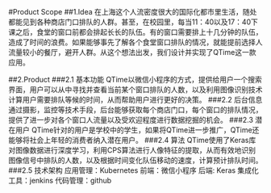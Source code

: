 #Product Scope
##1.Idea 
在上海这个人流密度很大的国际化都市里生活，随处都能见到各种商店门口排队的人群。甚至，在校园里，每当11：40以及17：40下课之后，食堂的窗口前都会排起长长的队伍。有的窗口需要排上十几分钟的队伍，造成了时间的浪费。如果能够事先了解各个食堂窗口排队的情况，就能提前选择人流量较小的餐厅，避开人群。从这个想法出发，我们设计并实现了QTime这一款应用。

##2.Product
###2.1 基本功能
QTime以微信小程序的方式，提供给用户一个搜索界面，用户可以从中寻找并查看当前某个窗口排队的人数，以及利用图像识别技术计算用户需要排队等候的时间，从而帮助用户进行更好的决策。
###2.2 后台信息
通过摄影，监控等技术手段，后台能够获取每个商店门口，每个窗口的排队情况，提供了进一步对各个窗口人流量以及受欢迎程度进行数据挖掘的机会。
###2.3 潜在用户
QTime针对的用户是学校中的学生，如果将QTime进一步推广，QTime还能够将社会上年轻的消费者纳入潜在用户。
###2.4 算法
QTime使用了Keras库对图像数据进行深度学习，利用CPS算法进行人像特征的提取，从而有效地识别图像信号中排队的人数，以及根据时间变化队伍移动的速度，计算预计排队时间。
###2.5 技术架构
应用管理：Kubernetes 
前端：微信小程序
后端: Keras
集成化工具：jenkins
代码管理：github
